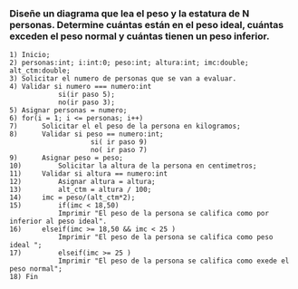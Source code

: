 ### Diseñe un diagrama que lea el peso y la estatura de N personas. Determine cuántas están en el peso ideal, cuántas exceden el peso normal y cuántas tienen un peso inferior. 
```
1) Inicio;
2) personas:int; i:int:0; peso:int; altura:int; imc:double; alt_ctm:double;
3) Solicitar el numero de personas que se van a evaluar.
4) Validar si numero === numero:int
			si(ir paso 5);
			no(ir paso 3);
5) Asignar personas = numero;
6) for(i = 1; i <= personas; i++)
7) 		Solicitar el el peso de la persona en kilogramos;
8) 		Validar si peso == numero:int;
					si( ir paso 9)
					no( ir paso 7)
9) 		Asignar peso = peso;
10) 		Solicitar la altura de la persona en centimetros;
11)		Validar si altura == numero:int
12) 		Asignar altura = altura;
13) 		alt_ctm = altura / 100;
14)		imc = peso/(alt_ctm*2);
15) 		if(imc < 18,50)
			Imprimir "El peso de la persona se califica como por inferior al peso ideal".
16)		elseif(imc >= 18,50 && imc < 25 )
			Imprimir "El peso de la persona se califica como peso ideal ";
17) 		elseif(imc >= 25 )
			Imprimir "El peso de la persona se califica como exede el peso normal";
18) Fin

```